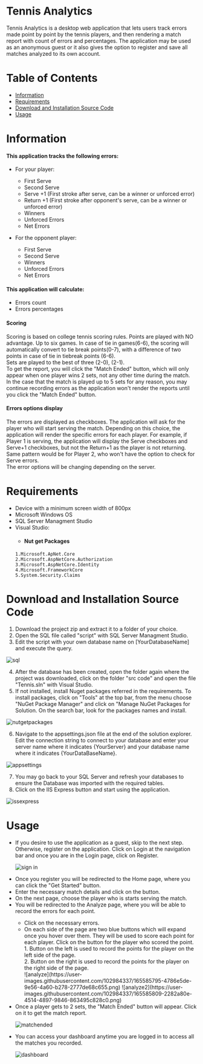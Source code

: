# Tennis Analytics

Tennis Analytics is a desktop web application that lets users track errors made point by point by the tennis players, and then rendering a match report with count of errors and percentages. The application may be used as an anonymous guest or it also gives the option to register and save all matches analyzed to its own account. 
# Table of Contents
<ul>
  <li><a href="https://github.com/mariapopovafetisova/Tennis-Project/blob/master/README.md#information">Information</a></li>
  <li><a href="https://github.com/mariapopovafetisova/Tennis-Project/blob/master/README.md#requirements">Requirements</a></li>
  <li><a href="https://github.com/mariapopovafetisova/Tennis-Project/blob/master/README.md#download-and-installation-source-code">Download and Installation Source Code</a></li>
  <li><a href="https://github.com/mariapopovafetisova/Tennis-Project/blob/master/README.md#usage">Usage</a></li>

</ul>

# Information
<h4>This application tracks the following errors:  </h4>
  
  <ul><li>For your player: </li>
  <ul>
    <li>First Serve</li>
    <li>Second Serve</li>
    <li>Serve +1 (First stroke after serve, can be a winner or unforced error)</li>
    <li>Return +1 (First stroke after opponent's serve, can be a winner or unforced error)</li>
    <li>Winners</li>
    <li>Unforced Errors</li>
    <li>Net Errors</li>
  </ul>
</ul>
 <ul><li>For the opponent player: </li>
  <ul>
    <li>First Serve</li>
    <li>Second Serve</li>
    <li>Winners</li>
    <li>Unforced Errors</li>
    <li>Net Errors</li>
  </ul>
</ul>
<h4>This application will calculate: </h4>
<ul>
    <li>Errors count</li>
    <li>Errors percentages</li>

  </ul>
<h4>Scoring</h4>
 Scoring is based on college tennis scoring rules. Points are played with NO advantage. Up to six games. In case of tie in games(6-6), the scoring will automatically  convert to tie break points(0-7), with a difference of two points in case of tie in tiebreak points (6-6).</br>
 Sets are played to the best of three (2-0), (2-1).</br>
 To get the report, you will click the "Match Ended" button, which will only appear when one player wins 2 sets, not any other time during the match.</br> 
 In the case that the match is played up to 5 sets for any reason, you may continue recording errors as the application won't render the reports until you click the "Match Ended" button. 
<h4>Errors options display</h4>
 The errors are displayed as checkboxes. The application will ask for the player who will start serving the match. Depending on this choice, the application will render the specific errors for each player. For example, if Player 1 is serving, the application will display the Serve checkboxes and Serve+1 checkboxes, but not the Return+1 as the player is not returning. Same pattern would be for Player 2, who won't have the option to check for Serve errors. </br>
 The error options will be changing depending on the server. 
 

# Requirements 
<ul>
  <li>Device with a minimum screen width of 800px</li>
  <li>Microsoft Windows OS</li>
  <li>SQL Server Managment Studio</li>
  <li>Visual Studio: </li>
  <ul><li><h4>Nut get Packages</h4></li></ul>
    
    1.Microsoft.ApNet.Core
    2.Microsoft.AspNetCore.Authorization
    3.Microsoft.AspNetCore.Identity
    4.Microsoft.FrameworkCore
    5.System.Security.Claims
 </ul>
   
  
 
 
 # Download and Installation Source Code
  
  1. Download the project zip and extract it to a folder of your choice. 
  2. Open the SQL file called "script" with SQL Server Managment Studio.
  3. Edit the script with your own database name on [YourDatabaseName] and execute the query.
  
  
  ![sql](https://user-images.githubusercontent.com/102984337/165585108-6a205eea-c995-40ae-9521-86d8784ea8a6.png)


  4. After the database has been created, open the folder again where the project was downloaded, click on the folder "src code" and open the file "Tennis.sln" with Visual Studio.
  5. If not installed, install Nuget packages referred in the requirements. To install packages, click on "Tools" at the top bar, from the menu choose "NuGet Package Manager" and click on "Manage NuGet Packages for Solution. On the search bar, look for the packages names and install.
  
  ![nutgetpackages](https://user-images.githubusercontent.com/102984337/165585369-49b1a64f-ada0-481b-ab1e-9d296aa0a6e3.png)

  
  6. Navigate to the appsettings.json file at the end of the solution explorer. Edit the connection string to connect to your database and enter your server name where it indicates {YourServer} and your database name where it indicates {YourDataBaseName}.
 
 
 ![appsettings](https://user-images.githubusercontent.com/102984337/165585413-c9b5fcd2-f0d2-4233-b034-a2e4ec22f8b2.png)

 
 7. You may go back to your SQL Server and refresh your databases to ensure the Database was imported with the required tables.
  8. Click on the IIS Express button and start using the application. 
  
  
  ![issexpress](https://user-images.githubusercontent.com/102984337/165585442-d47b2958-a1f5-4ba6-ab08-758c7262dac3.png)

  
  # Usage
  
  <ul>
  <li>If you desire to use the application as a guest, skip to the next step. Otherwise, register on the application. Click on Login at the navigation bar and once you are in the Login page, click on Register.  </li>
  
  ![sign in ](https://user-images.githubusercontent.com/102984337/165585622-b03acc57-d0ec-4eb9-93fe-ebd2f38acce5.png)
  
  
  <li> Once you register you will be redirected to the Home page, where you can click the "Get Started" button.</li>
  <li>Enter the necessary match details and click on the button.</li>
  <li>On the next page, choose the player who is starts serving the match.</li>
  <li>You will be redirected to the Analyze page, where you will be able to record the errors for each point.</li>
  <ul>
    <li>Click on the necessary errors.</li>
    <li>On each side of the page are two blue buttons which will expand once you hover over them. They will be used to score each point for each player.
      Click on the button for the player who scored the point. </li>
    1.  Button on the left is used to record the points for the player on the left side of the page.</br>
    2.  Button on the right is used to record the points for the player on the right side of the page.</br>
    ![analyze](https://user-images.githubusercontent.com/102984337/165585795-4786e5de-9e56-4a60-b278-2777de68c655.png)
![analyze2](https://user-images.githubusercontent.com/102984337/165585809-2282a80e-4514-4897-9846-863495c828c0.png)

  </ul>
  <li>Once a player gets to 2 sets, the "Match Ended" button will appear. Click on it to get the match report.</li>
  
  ![matchended](https://user-images.githubusercontent.com/102984337/165585931-5a6c5d0f-a69e-4cfd-a717-b58ae21a94bf.png)

  <li>You can access your dashboard anytime you are logged in to access all the matches you recorded. </li>
  
![dashboard](https://user-images.githubusercontent.com/102984337/165585947-16722fc7-6c5c-40a9-8ecc-3e335000f7ff.png)
